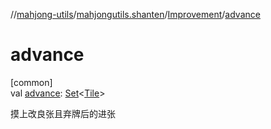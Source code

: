 //[mahjong-utils](../../../index.md)/[mahjongutils.shanten](../index.md)/[Improvement](index.md)/[advance](advance.md)

# advance

[common]\
val [advance](advance.md): [Set](https://kotlinlang.org/api/latest/jvm/stdlib/kotlin-stdlib/kotlin.collections/-set/index.html)&lt;[Tile](../../mahjongutils.models/-tile/index.md)&gt;

摸上改良张且弃牌后的进张
